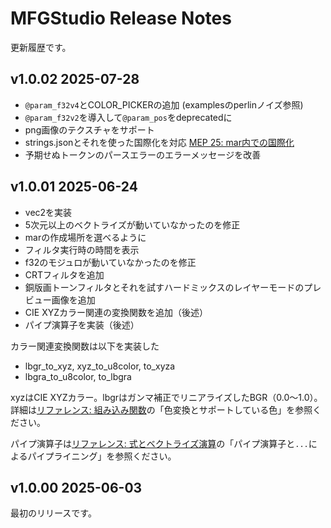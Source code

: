 # MFGStudio Release Notes

更新履歴です。

## v1.0.02 2025-07-28

- `@param_f32v4`とCOLOR_PICKERの追加 (examplesのperlinノイズ参照)
- `@param_f32v2`を導入して`@param_pos`をdeprecatedに
- png画像のテクスチャをサポート
- strings.jsonとそれを使った国際化を対応 [MEP 25: mar内での国際化](MEP/25.md)
- 予期せぬトークンのパースエラーのエラーメッセージを改善

## v1.0.01 2025-06-24

- vec2を実装
- 5次元以上のベクトライズが動いていなかったのを修正
- marの作成場所を選べるように
- フィルタ実行時の時間を表示
- f32のモジュロが動いていなかったのを修正
- CRTフィルタを追加
- 銅版画トーンフィルタとそれを試すハードミックスのレイヤーモードのプレビュー画像を追加
- CIE XYZカラー関連の変換関数を追加（後述）
- パイプ演算子を実装（後述）

カラー関連変換関数は以下を実装した

- lbgr_to_xyz, xyz_to_u8color, to_xyza
- lbgra_to_u8color, to_lbgra

xyzはCIE XYZカラー。lbgrはガンマ補正でリニアライズしたBGR（0.0〜1.0）。
詳細は[リファレンス: 組み込み関数](Reference/BuiltinFunctions.md)の「色変換とサポートしている色」を参照ください。

パイプ演算子は[リファレンス: 式とベクトライズ演算](Reference/Expression.md)の「パイプ演算子と`...`によるパイプライニング」を参照ください。

## v1.0.00 2025-06-03

最初のリリースです。